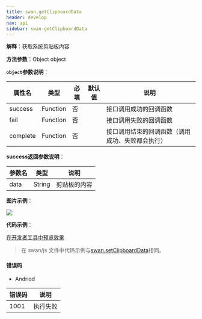 ```yaml
---
title: swan.getClipboardData
header: develop
nav: api
sidebar: swan-getClipboardData
---
```


 

**解释**：获取系统剪贴板内容

**方法参数**：Object object

**`object`参数说明**：

|属性名 |类型  |必填 | 默认值 |说明|
|---- | ---- | ---- | ----|----|
|success |Function |   否 | |  接口调用成功的回调函数|
|fail  |  Function |   否 | | 接口调用失败的回调函数|
|complete  |  Function |   否  | | 接口调用结束的回调函数（调用成功、失败都会执行）|

**success返回参数说明**：

|参数名 |类型  |说明|
|---- | ---- | ---- |
|data   | String | 剪贴板的内容|

**图片示例**：

<div class="m-doc-custom-examples">
    <div class="m-doc-custom-examples-correct">
        <img src="https://b.bdstatic.com/miniapp/images/getClipboardData.gif">
    </div>
    <div class="m-doc-custom-examples-correct">
        <img src=" ">
    </div>
    <div class="m-doc-custom-examples-correct">
        <img src=" ">
    </div>     
</div>

**代码示例**：

<a href="swanide://fragment/6fec884cc46de9ec15292cbd1da569701569485595295" title="在开发者工具中预览效果" target="_self">在开发者工具中预览效果</a>

>在 swan/js 文件中代码示例与[swan.setClipboardData](https://smartprogram.baidu.com/docs/develop/api/device_sys/swan-setClipboardData/)相同。


#### 错误码
* Andriod

|错误码|说明|
|--|--|
|1001|执行失败   |